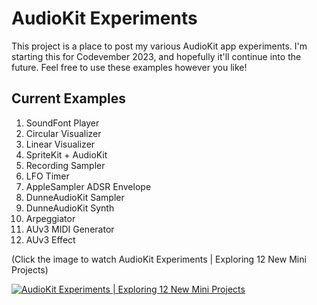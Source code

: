 # AudioKit Experiments
This project is a place to post my various AudioKit app experiments. I'm starting this for Codevember 2023, and hopefully it'll continue into the future. Feel free to use these examples however you like!
## Current Examples
1. SoundFont Player
2. Circular Visualizer
3. Linear Visualizer
4. SpriteKit + AudioKit
5. Recording Sampler
6. LFO Timer
7. AppleSampler ADSR Envelope
8. DunneAudioKit Sampler
9. DunneAudioKit Synth
10. Arpeggiator
11. AUv3 MIDI Generator
12. AUv3 Effect

(Click the image to watch AudioKit Experiments | Exploring 12 New Mini Projects)

[![AudioKit Experiments | Exploring 12 New Mini Projects](https://img.youtube.com/vi/tCx_KHUsAoA/0.jpg)](https://youtu.be/tCx_KHUsAoA "AudioKit Experiments | Exploring 12 New Mini Projects")
